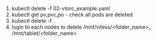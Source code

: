 1. kubectl delete -f 02-vtorc_example.yaml
2. kubectl get pv,pvc,po - check all pods are deleted
2. kubectl delete -f .
3. login to each nodes to delete /mnt/vitess/<folder_name>, /mnt/tablet/<folder_name>
